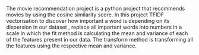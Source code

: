 The movie recommendation project is a python project that recommends movies by using the cosine similarity score. 
In this project TFIDF vectorisation to discover how important a word is depending on its dispersion in our dataset , 
replace all important words into numbers in a scale in which the fit method is calculating the mean and variance of each of the features present in our data.
The transform method is transforming all the features using the respective mean and variance.
